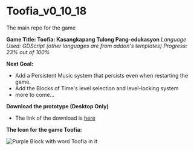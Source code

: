 # Toofia_v0_10_18
 The main repo for the game

**Game Title: Toofia: Kasangkapang Tulong Pang-edukasyon**
*Language Used: GDScript (other languages are from addon's templates)*
*Progress: 23% out of 100%*

**Next Goal:**
- Add a Persistent Music system that persists even when restarting the game.
- Add the Blocks of Time's level selection and level-locking system
- more to come... 

**Download the prototype (Desktop Only)**
- The link of the download is [here](https://www.mediafire.com/file/xssqrq791901q3s/ToofiaV1.0.10_18.exe/file)

**The Icon for the game Toofia:**


<img  src="Toofiav7/Assets/Icons/win7icon.ico" alt="Purple Block with word Toofia in it" title="Toofia Icon">


